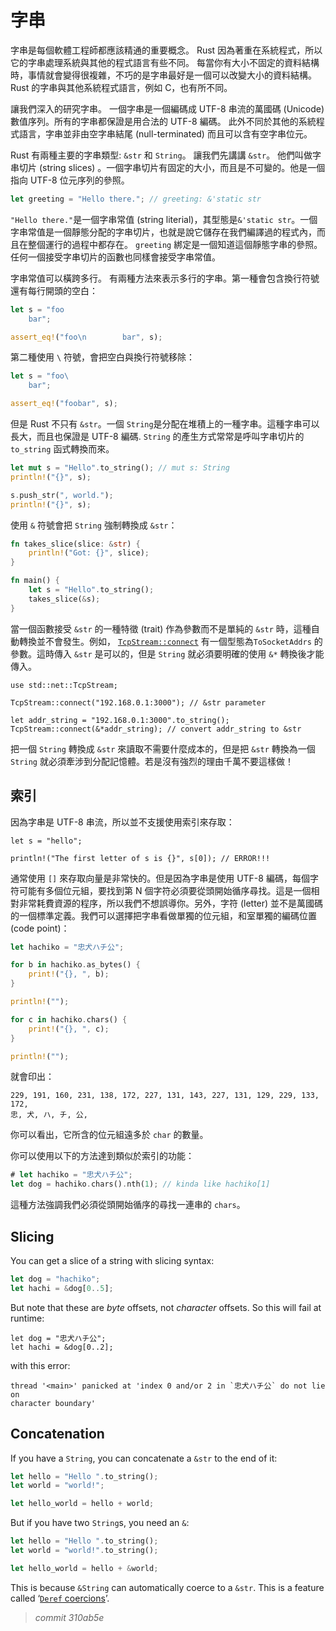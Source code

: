 # 字串

字串是每個軟體工程師都應該精通的重要概念。 Rust 因為著重在系統程式，所以它的字串處理系統與其他的程式語言有些不同。 每當你有大小不固定的資料結構時，事情就會變得很複雜，不巧的是字串最好是一個可以改變大小的資料結構。 Rust 的字串與其他系統程式語言，例如 C，也有所不同。

讓我們深入的研究字串。 一個字串是一個編碼成 UTF-8 串流的萬國碼 (Unicode) 數值序列。所有的字串都保證是用合法的 UTF-8 編碼。 此外不同於其他的系統程式語言，字串並非由空字串結尾 (null-terminated) 而且可以含有空字串位元。

Rust 有兩種主要的字串類型: `&str` 和 `String`。 讓我們先講講 `&str`。 他們叫做字串切片 (string slices) 。一個字串切片有固定的大小，而且是不可變的。他是一個指向 UTF-8 位元序列的參照。

```rust
let greeting = "Hello there."; // greeting: &'static str
```

`"Hello there."`是一個字串常值 (string literial)，其型態是`&'static str`。一個字串常值是一個靜態分配的字串切片，也就是說它儲存在我們編譯過的程式內，而且在整個運行的過程中都存在。 `greeting` 綁定是一個知道這個靜態字串的參照。任何一個接受字串切片的函數也同樣會接受字串常值。

字串常值可以橫跨多行。 有兩種方法來表示多行的字串。第一種會包含換行符號還有每行開頭的空白：

```rust
let s = "foo
    bar";

assert_eq!("foo\n        bar", s);
```

第二種使用 `\` 符號，會把空白與換行符號移除：

```rust
let s = "foo\
    bar";

assert_eq!("foobar", s);
```

但是 Rust 不只有 `&str`。一個 `String`是分配在堆積上的一種字串。這種字串可以長大，而且也保證是 UTF-8 編碼. `String` 的產生方式常常是呼叫字串切片的 `to_string` 函式轉換而來。
```rust
let mut s = "Hello".to_string(); // mut s: String
println!("{}", s);

s.push_str(", world.");
println!("{}", s);
```

使用 `&` 符號會把 `String`  強制轉換成 `&str`：

```rust
fn takes_slice(slice: &str) {
    println!("Got: {}", slice);
}

fn main() {
    let s = "Hello".to_string();
    takes_slice(&s);
}
```
當一個函數接受 `&str` 的一種特徵 (trait) 作為參數而不是單純的 `&str` 時，這種自動轉換並不會發生。例如， [`TcpStream::connect`][connect] 有一個型態為`ToSocketAddrs` 的參數。這時傳入 `&str` 是可以的，但是 `String` 就必須要明確的使用 `&*` 轉換後才能傳入。

```rust,no_run
use std::net::TcpStream;

TcpStream::connect("192.168.0.1:3000"); // &str parameter

let addr_string = "192.168.0.1:3000".to_string();
TcpStream::connect(&*addr_string); // convert addr_string to &str
```

把一個 `String` 轉換成 `&str` 來讀取不需要什麼成本的，但是把 `&str` 轉換為一個 `String` 就必須牽涉到分配記憶體。若是沒有強烈的理由千萬不要這樣做！

## 索引 

因為字串是 UTF-8 串流，所以並不支援使用索引來存取：

```rust,ignore
let s = "hello";

println!("The first letter of s is {}", s[0]); // ERROR!!!
```

通常使用 `[]` 來存取向量是非常快的。但是因為字串是使用 UTF-8 編碼，每個字符可能有多個位元組，要找到第 N 個字符必須要從頭開始循序尋找。這是一個相對非常耗費資源的程序，所以我們不想誤導你。另外，字符 (letter) 並不是萬國碼的一個標準定義。我們可以選擇把字串看做單獨的位元組，和室單獨的編碼位置 (code point)：

```rust
let hachiko = "忠犬ハチ公";

for b in hachiko.as_bytes() {
    print!("{}, ", b);
}

println!("");

for c in hachiko.chars() {
    print!("{}, ", c);
}

println!("");
```

就會印出：

```text
229, 191, 160, 231, 138, 172, 227, 131, 143, 227, 131, 129, 229, 133, 172,
忠, 犬, ハ, チ, 公,
```

你可以看出，它所含的位元組遠多於 `char` 的數量。

你可以使用以下的方法達到類似於索引的功能：

```rust
# let hachiko = "忠犬ハチ公";
let dog = hachiko.chars().nth(1); // kinda like hachiko[1]
```
這種方法強調我們必須從頭開始循序的尋找一連串的 `chars`。

## Slicing

You can get a slice of a string with slicing syntax:

```rust
let dog = "hachiko";
let hachi = &dog[0..5];
```

But note that these are _byte_ offsets, not _character_ offsets. So
this will fail at runtime:

```rust,should_panic
let dog = "忠犬ハチ公";
let hachi = &dog[0..2];
```

with this error:

```text
thread '<main>' panicked at 'index 0 and/or 2 in `忠犬ハチ公` do not lie on
character boundary'
```

## Concatenation

If you have a `String`, you can concatenate a `&str` to the end of it:

```rust
let hello = "Hello ".to_string();
let world = "world!";

let hello_world = hello + world;
```

But if you have two `String`s, you need an `&`:

```rust
let hello = "Hello ".to_string();
let world = "world!".to_string();

let hello_world = hello + &world;
```

This is because `&String` can automatically coerce to a `&str`. This is a
feature called ‘[`Deref` coercions][dc]’.

[dc]: deref-coercions.html
[connect]: ../std/net/struct.TcpStream.html#method.connect


> *commit 310ab5e*
